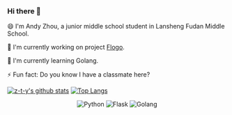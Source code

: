 ### Hi there 👋

<!--
**z-t-y/z-t-y** is a ✨ _special_ ✨ repository because its `README.md` (this file) appears on your GitHub profile.

Here are some ideas to get you started:

- 🔭 I’m currently working on ...
- 🌱 I’m currently learning ...
- 👯 I’m looking to collaborate on ...
- 🤔 I’m looking for help with ...
- 💬 Ask me about ...
- 📫 How to reach me: ...
- 😄 Pronouns: ...
- ⚡ Fun fact: ...
-->
😄 I'm Andy Zhou, a junior middle school student in Lansheng Fudan Middle School.

🔭 I'm currently working on project [Flogo](https://github.com/z-t-y/flogo).

🌱 I'm currently learning Golang.

⚡ Fun fact: Do you know I have a classmate here? 

[![z-t-y's github stats](https://github-readme-stats.vercel.app/api?username=z-t-y&show_icons=true)](https://github.com/z-t-y)
[![Top Langs](https://github-readme-stats.vercel.app/api/top-langs/?username=z-t-y&hide=mako&layout=compact)](https://github.com/z-t-y)

<div align="center">

  ![Python](https://img.shields.io/badge/-python-blue?logo=python&style=for-the-badge&logoColor=white)
  ![Flask](https://img.shields.io/badge/-flask-white?logo=flask&style=for-the-badge&logoColor=black)
  ![Golang](https://img.shields.io/badge/-golang-blue?logo=go&style=for-the-badge&logoColor=white)

</div>
